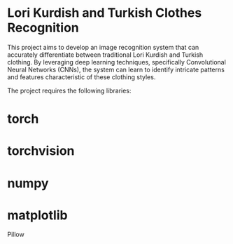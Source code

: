 # Lori Kurdish and Turkish Clothes Recognition
This project aims to develop an image recognition system that can accurately differentiate between traditional Lori Kurdish and Turkish clothing. By leveraging deep learning techniques, specifically Convolutional Neural Networks (CNNs), the system can learn to identify intricate patterns and features characteristic of these clothing styles.

The project requires the following libraries:

# torch
# torchvision
# numpy
# matplotlib
Pillow
